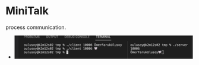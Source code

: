 # MiniTalk
process communication. 
- ![Profile](https://github.com/omerulusoy41/MiniTalk/blob/master/Ekran%20Resmi%202023-02-01%2016.30.54.png)

